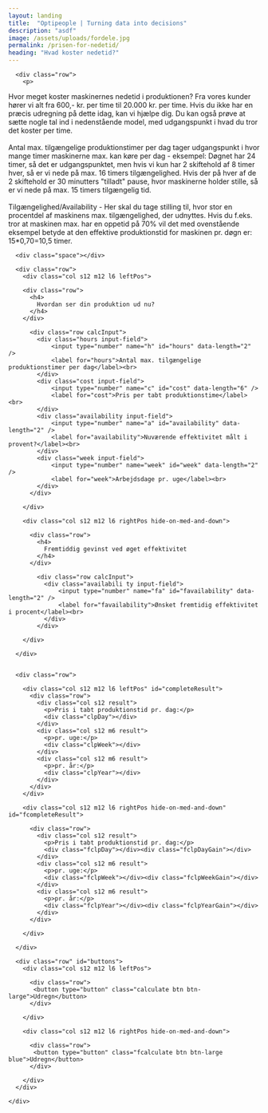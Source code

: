 ```yaml
---
layout: landing
title:  "Optipeople | Turning data into decisions"
description: "asdf"
image: /assets/uploads/fordele.jpg
permalink: /prisen-for-nedetid/
heading: "Hvad koster nedetid?"
---
```




  <section class="scrollspy" id="calculator">
    <div class="container">

      <div class="row">
        <p>
Hvor meget koster maskinernes nedetid i produktionen? Fra vores kunder hører vi alt fra 600,- kr. per time til 20.000 kr. per time. Hvis du ikke har en præcis udregning på dette idag, kan vi hjælpe dig. Du kan også prøve at sætte nogle tal ind i nedenstående model, med udgangspunkt i hvad du tror det koster per time.
<br><br>
Antal max. tilgængelige produktionstimer per dag tager udgangspunkt i hvor mange timer maskinerne max. kan køre per dag - eksempel: Døgnet har 24 timer, så det er udgangspunktet, men hvis vi kun har 2 skiftehold af 8 timer hver, så er vi nede på max. 16 timers tilgængelighed. Hvis der på hver af de 2 skiftehold er 30 minutters "tilladt" pause, hvor maskinerne holder stille, så er vi nede på max. 15 timers tilgængelig tid.
<br><br>
Tilgængelighed/Availability - Her skal du tage stilling til, hvor stor en procentdel af maskinens max. tilgængelighed, der udnyttes. Hvis du f.eks. tror at maskinen max. har en oppetid på 70% vil det med ovenstående eksempel betyde at den effektive produktionstid for maskinen pr. døgn er: 15*0,70=10,5 timer.
<br>
        </p>
      </div>

      <div class="space"></div>

      <div class="row">
        <div class="col s12 m12 l6 leftPos">

        <div class="row">
          <h4>
            Hvordan ser din produktion ud nu?
          </h4>
        </div>

          <div class="row calcInput">
            <div class="hours input-field">
                <input type="number" name="h" id="hours" data-length="2" />
                <label for="hours">Antal max. tilgængelige produktionstimer per dag</label><br>
            </div>
            <div class="cost input-field">
                <input type="number" name="c" id="cost" data-length="6" />
                <label for="cost">Pris per tabt produktionstime</label><br>
            </div>
            <div class="availability input-field">
                <input type="number" name="a" id="availability" data-length="2" />
                <label for="availability">Nuværende effektivitet målt i provent?</label><br>
            </div>
            <div class="week input-field">
                <input type="number" name="week" id="week" data-length="2" />
                <label for="week">Arbejdsdage pr. uge</label><br>
            </div>
          </div>

        </div>

        <div class="col s12 m12 l6 rightPos hide-on-med-and-down">

          <div class="row">
            <h4>
              Fremtiddig gevinst ved øget effektivitet
            </h4>
          </div>

            <div class="row calcInput">
              <div class="availabili ty input-field">
                  <input type="number" name="fa" id="favailability" data-length="2" />
                  <label for="favailability">Ønsket fremtidig effektivitet i procent</label><br>
              </div>
            </div>

        </div>

      </div>


      <div class="row">

        <div class="col s12 m12 l6 leftPos" id="completeResult">
          <div class="row">
            <div class="col s12 result">
              <p>Pris i tabt produktionstid pr. dag:</p>
              <div class="clpDay"></div>
            </div>
            <div class="col s12 m6 result">
              <p>pr. uge:</p>
              <div class="clpWeek"></div>
            </div>
            <div class="col s12 m6 result">
              <p>pr. år:</p>
              <div class="clpYear"></div>
            </div>
          </div>
        </div>

        <div class="col s12 m12 l6 rightPos hide-on-med-and-down" id="fcompleteResult">

          <div class="row">
            <div class="col s12 result">
              <p>Pris i tabt produktionstid pr. dag:</p>
              <div class="fclpDay"></div><div class="fclpDayGain"></div>
            </div>
            <div class="col s12 m6 result">
              <p>pr. uge:</p>
              <div class="fclpWeek"></div><div class="fclpWeekGain"></div>
            </div>
            <div class="col s12 m6 result">
              <p>pr. år:</p>
              <div class="fclpYear"></div><div class="fclpYearGain"></div>
            </div>
          </div>

        </div>

      </div>

      <div class="row" id="buttons">
        <div class="col s12 m12 l6 leftPos">

          <div class="row">
           <button type="button" class="calculate btn btn-large">Udregn</button>
          </div>

        </div>

        <div class="col s12 m12 l6 rightPos hide-on-med-and-down">

          <div class="row">
           <button type="button" class="fcalculate btn btn-large blue">Udregn</button>
          </div>

        </div>
      </div>

    </div>
  </section>
